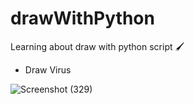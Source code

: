 # drawWithPython
Learning about draw with python script 🖌

- Draw Virus

![Screenshot (329)](https://user-images.githubusercontent.com/99522867/157610597-cddc0fd7-36a2-4aab-8dcb-9dc3d313b9f8.png)
